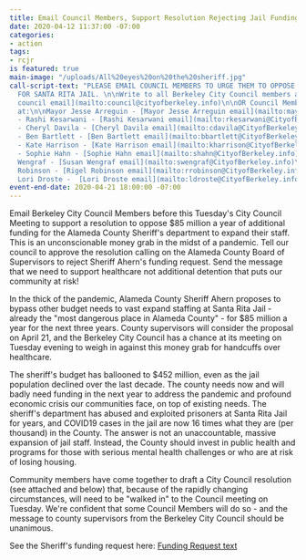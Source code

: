 ```yaml
---
title: Email Council Members, Support Resolution Rejecting Jail Funding 4/14
date: 2020-04-12 11:37:00 -07:00
categories:
- action
tags:
- rcjr
is featured: true
main-image: "/uploads/All%20eyes%20on%20the%20sheriff.jpg"
call-script-text: "PLEASE EMAIL COUNCIL MEMBERS TO URGE THEM TO OPPOSE THE MONEY GRAB
  FOR SANTA RITA JAIL. \n\nWrite to all Berkeley City Council members at: \n\n[city
  council email](mailto:council@cityofberkeley.info)\n\nOR Council Members individually
  at:\n\nMayor Jesse Arreguin - [Mayor Jesse Arreguin email](mailto:mayor@CityofBerkeley.info)\n\nD1
  - Rashi Kesarwani - [Rashi Kesarwani email](mailto:rkesarwani@CityofBerkeley.info)\n\nD2
  - Cheryl Davila - [Cheryl Davila email](mailto:cdavila@CityofBerkeley.info)\n\nD3
  - Ben Bartlett - [Ben Bartlett email](mailto:bbartlett@CityofBerkeley.info)\n\nD4
  - Kate Harrison - [Kate Harrison email](mailto:kharrison@CityofBerkeley.info)\n\nD5
  - Sophie Hahn - [Sophie Hahn email](mailto:shahn@CityofBerkeley.info)\n\nD6 - Susan
  Wengraf - [Susan Wengraf email](mailto:swengraf@CityofBerkeley.info)\n\nD7 - Rigel
  Robinson - [Rigel Robinson email](mailto:rrobinson@CityofBerkeley.info)\n\nD8 -
  Lori Droste -  [Lori Droste email](mailto:ldroste@CityofBerkeley.info)"
event-end-date: 2020-04-21 18:00:00 -07:00
---
```


Email Berkeley City Council Members before this Tuesday's City Council Meeting to support a resolution to oppose $85 million a year of additional funding for the Alameda County Sheriff's department to expand their staff.  This is an unconscionable money grab in the midst of a pandemic.  Tell our council to approve the resolution calling on the Alameda County Board of Supervisors to reject Sheriff Ahern's funding request. Send the message that we need to support healthcare not additional detention that puts our community at risk!

In the thick of the pandemic, Alameda County Sheriff Ahern proposes to bypass other budget needs to vast expand staffing at Santa Rita Jail - already the "most dangerous place in Alameda County" - for $85 million a year for the next three years. County supervisors will consider the proposal on April 21, and the Berkeley City Council has a chance at its meeting on Tuesday evening to weigh in against this money grab for handcuffs over healthcare.

The sheriff's budget has ballooned to $452 million, even as the jail population declined over the last decade. The county needs now and will badly need funding in the next year to address the pandemic and profound economic crisis our communities face, on top of existing needs. The sheriff's department has abused and exploited prisoners at Santa Rita Jail for years, and COVID19 cases in the jail are now 16 times what they are (per thousand) in the County. The answer is not an unaccountable, massive expansion of jail staff. Instead, the County should invest in public health and programs for those with serious mental health challenges or who are at risk of losing housing. 

Community members have come together to draft a City Council resolution (see attached and below) that, because of the rapidly changing circumstances, will need to be "walked in" to the Council meeting on Tuesday. We're confident that some Council Members will do so - and the message to county supervisors from the Berkeley City Council should be unanimous. 

See the Sheriff's funding request here: [Funding Request text](http://www.acgov.org/board/bos_calendar/documents/DocsAgendaReg_03_24_20/PUBLIC%20PROTECTION/Regular%20Calendar/Sheriff_HCSA_293354.pdf)